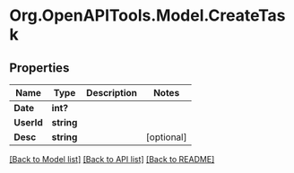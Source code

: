# Org.OpenAPITools.Model.CreateTask
## Properties

Name | Type | Description | Notes
------------ | ------------- | ------------- | -------------
**Date** | **int?** |  | 
**UserId** | **string** |  | 
**Desc** | **string** |  | [optional] 

[[Back to Model list]](../README.md#documentation-for-models) [[Back to API list]](../README.md#documentation-for-api-endpoints) [[Back to README]](../README.md)

